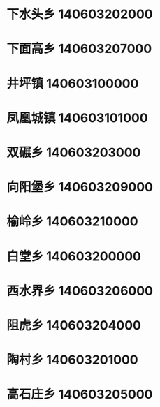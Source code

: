 # 下水头乡 140603202000
# 下面高乡 140603207000
# 井坪镇 140603100000
# 凤凰城镇 140603101000
# 双碾乡 140603203000
# 向阳堡乡 140603209000
# 榆岭乡 140603210000
# 白堂乡 140603200000
# 西水界乡 140603206000
# 阻虎乡 140603204000
# 陶村乡 140603201000
# 高石庄乡 140603205000

